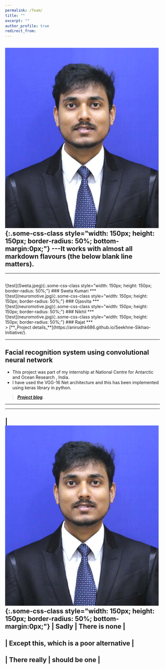 ```yaml
---
permalink: /Team/
title: ""
excerpt: ""
author_profile: true
redirect_from: 
---
```

![test](Niraj.jpg){:.some-css-class style="width: 150px; height: 150px; border-radius: 50%; bottom-margin:0px;"}
---It works with almost all markdown flavours (the below blank line matters).
---

***
<br>
![test](Sweta.jpeg){:.some-css-class style="width: 150px; height: 150px; border-radius: 50%;"}    
### Sweta Kumari
***
<br>
![test](neuromotive.jpg){:.some-css-class style="width: 150px; height: 150px;  border-radius: 50%;"}
### Ojasvita
***
<br>
![test](neuromotive.jpg){:.some-css-class style="width: 150px; height: 150px; border-radius: 50%;"}
### Nikhil
***
<br>
![test](neuromotive.jpg){:.some-css-class style="width: 150px; height: 150px; border-radius: 50%;"}
### Rajat
***
<br>
> [**_Project details_**](https://anirudhk686.github.io/Seekhne-Sikhao-Initiative/).

***

## Facial recognition system using convolutional neural network 

* This project was part of my internship at National Centre for Antarctic and Ocean Research , India. 
* I have used the VGG-16 Net architecture and this has been implemented using keras library in python.

> [**_Project blog_**](https://anirudhk686.github.io/facial_recognition/).

***
--------------------------------------------------
| ![test](Niraj.jpg){:.some-css-class style="width: 150px; height: 150px; border-radius: 50%; bottom-margin:0px;"} | Sadly        | There is none              |
--------------------------------------------------
| Except this, which is a poor alternative       |
--------------------------------------------------
| There really      | should be one              |
--------------------------------------------------
